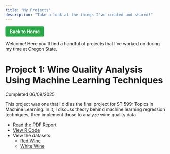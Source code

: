 ```yaml
---
title: "My Projects"
description: "Take a look at the things I've created and shared!"
---
```


<style>
.btn {
  display: inline-block;
  color: #fff !important;
  padding: 0.5em 1em;
  border-radius: 4px;
  text-decoration: none;
  font-weight: bold;
  border: none;
}

.btn-blue { background: #0077b5; }
.btn-blue:hover { background: #005983; }

.btn-green { background: #28a745; }
.btn-green:hover { background: #1e7e34; }

</style>

<a href="https://strawni27.github.io/personal-project-page/" class="btn btn-green">Back to Home</a>

Welcome! Here you'll find a handful of projects that I've worked on during my time at Oregon State.

# Project 1: Wine Quality Analysis Using Machine Learning Techniques

Completed 06/09/2025

This project was one that I did as the final project for ST 599: Topics in Machine Learning. In it, I discuss theory behind machine learning regression techniques, then implement those to analyze wine quality data.

- [Read the PDF Report](wine-project/final_project.pdf)
- [View R Code](wine-project/final_project.Rmd)
- View the datasets:
   - [Red Wine](wine-project/winequality-red.csv)
   - [White Wine](wine-project/winequality-white.csv)
